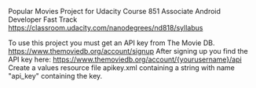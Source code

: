 Popular Movies Project
for Udacity Course 851 Associate Android Developer Fast Track
https://classroom.udacity.com/nanodegrees/nd818/syllabus

To use this project you must get an API key from The Movie DB.
https://www.themoviedb.org/account/signup
After signing up you find the API key here:
https://www.themoviedb.org/account/{yourusername}/api
Create a values resource file apikey.xml containing a string with name "api_key" containing the key.
